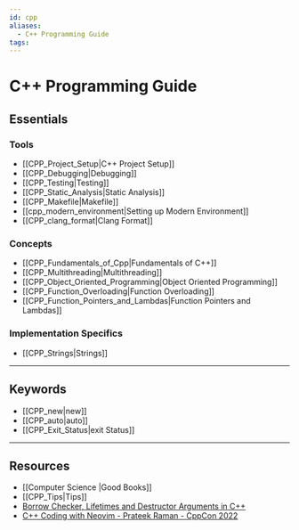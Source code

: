 ```yaml
---
id: cpp
aliases:
  - C++ Programming Guide
tags:
---
```


# C++ Programming Guide

## Essentials

### Tools

- [[CPP_Project_Setup|C++ Project Setup]]
- [[CPP_Debugging|Debugging]]
- [[CPP_Testing|Testing]]
- [[CPP_Static_Analysis|Static Analysis]]
- [[CPP_Makefile|Makefile]]
- [[cpp_modern_environment|Setting up Modern Environment]]
- [[CPP_clang_format|Clang Format]]

### Concepts

- [[CPP_Fundamentals_of_Cpp|Fundamentals of C++]]
- [[CPP_Multithreading|Multithreading]]
- [[CPP_Object_Oriented_Programming|Object Oriented Programming]]
- [[CPP_Function_Overloading|Function Overloading]]
- [[CPP_Function_Pointers_and_Lambdas|Function Pointers and Lambdas]]

### Implementation Specifics

- [[CPP_Strings|Strings]]

---

## Keywords

- [[CPP_new|new]]
- [[CPP_auto|auto]]
- [[CPP_Exit_Status|exit Status]]

---

## Resources

- [[Computer Science |Good Books]]
- [[CPP_Tips|Tips]]
- [Borrow Checker, Lifetimes and Destructor Arguments in C++](https://a10nw01f.github.io/post/advanced_compile_time_validation/)
- [C++ Coding with Neovim - Prateek Raman - CppCon 2022](https://youtu.be/nzRnWUjGJl8?si=d5jGNUrS-7IFn56F)

